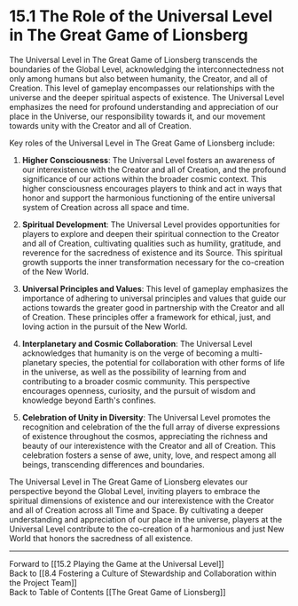 # 15.1 The Role of the Universal Level in The Great Game of Lionsberg

The Universal Level in The Great Game of Lionsberg transcends the boundaries of the Global Level, acknowledging the interconnectedness not only among humans but also between humanity, the Creator, and all of Creation. This level of gameplay encompasses our relationships with the universe and the deeper spiritual aspects of existence. The Universal Level emphasizes the need for profound understanding and appreciation of our place in the Universe, our responsibility towards it, and our movement towards unity with the Creator and all of Creation. 

Key roles of the Universal Level in The Great Game of Lionsberg include:

1.  **Higher Consciousness**: The Universal Level fosters an awareness of our interexistence with the Creator and all of Creation, and the profound significance of our actions within the broader cosmic context. This higher consciousness encourages players to think and act in ways that honor and support the harmonious functioning of the entire universal system of Creation across all space and time.
    
2.  **Spiritual Development**: The Universal Level provides opportunities for players to explore and deepen their spiritual connection to the Creator and all of Creation, cultivating qualities such as humility, gratitude, and reverence for the sacredness of existence and its Source. This spiritual growth supports the inner transformation necessary for the co-creation of the New World.
    
3.  **Universal Principles and Values**: This level of gameplay emphasizes the importance of adhering to universal principles and values that guide our actions towards the greater good in partnership with the Creator and all of Creation. These principles offer a framework for ethical, just, and loving action in the pursuit of the New World.
    
4.  **Interplanetary and Cosmic Collaboration**: The Universal Level acknowledges that humanity is on the verge of becoming a multi-planetary species, the potential for collaboration with other forms of life in the universe, as well as the possibility of learning from and contributing to a broader cosmic community. This perspective encourages openness, curiosity, and the pursuit of wisdom and knowledge beyond Earth's confines.
    
5.  **Celebration of Unity in Diversity**: The Universal Level promotes the recognition and celebration of the the full array of diverse expressions of existence throughout the cosmos, appreciating the richness and beauty of our interexistence with the Creator and all of Creation. This celebration fosters a sense of awe, unity, love, and respect among all beings, transcending differences and boundaries.
    

The Universal Level in The Great Game of Lionsberg elevates our perspective beyond the Global Level, inviting players to embrace the spiritual dimensions of existence and our interexistence with the Creator and all of Creation across all Time and Space. By cultivating a deeper understanding and appreciation of our place in the universe, players at the Universal Level contribute to the co-creation of a harmonious and just New World that honors the sacredness of all existence.

____

Forward to [[15.2 Playing the Game at the Universal Level]]    
Back to [[8.4 Fostering a Culture of Stewardship and Collaboration within the Project Team]]  
Back to Table of Contents [[The Great Game of Lionsberg]]  